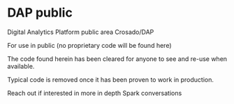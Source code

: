 # DAP public 
Digital Analytics Platform public area
Crosado/DAP

For use in public (no proprietary code will be found here)

The code found herein has been cleared for anyone to see and re-use when available.

Typical code is removed once it has been proven to work in production.

Reach out if interested in more in depth Spark conversations

